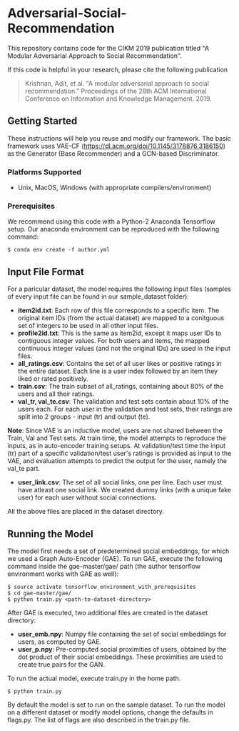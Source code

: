 # Adversarial-Social-Recommendation
This repository contains code for the CIKM 2019 publication titled "A Modular Adversarial Approach to Social Recommendation". 

If this code is helpful in your research, please cite the following publication

> Krishnan, Adit, et al. "A modular adversarial approach to social recommendation." Proceedings of the 28th ACM International Conference on Information and Knowledge Management. 2019.

## Getting Started

These instructions will help you reuse and modify our framework. The basic framework uses VAE-CF (https://dl.acm.org/doi/10.1145/3178876.3186150) as the Generator (Base Recommender) and a GCN-based Discriminator.

### Platforms Supported

- Unix, MacOS, Windows (with appropriate compilers/environment)

### Prerequisites

We recommend using this code with a Python-2 Anaconda Tensorflow setup. Our anaconda environment can be reproduced with the following command:

```
$ conda env create -f author.yml
```

## Input File Format

For a paricular dataset, the model requires the following input files (samples of every input file can be found in our sample_dataset folder):

- **item2id.txt**: Each row of this file corresponds to a specific item. The original item IDs (from the actual dataset) are mapped to a conitguous set of integers to be used in all other input files.
- **profile2id.txt**: This is the same as item2id, except it maps user IDs to contiguous integer values. For both users and items, the mapped continuous integer values (and not the original IDs) are used in the input files.
- **all_ratings.csv**: Contains the set of all user likes or positive ratings in the entire dataset. Each line is a user index followed by an item they liked or rated positively.
- **train.csv**: The train subset of all_ratings, containing about 80% of the users and all their ratings.
- **val_tr, val_te.csv**: The validation and test sets contain about 10% of the users each. For each user in the validation and test sets, their ratings are split into 2 groups - input (tr) and output (te). 

**Note**: Since VAE is an inductive model, users are not shared between the Train, Val and Test sets. At train time, the model attempts to reproduce the inputs, as in auto-encoder training setups. At validation/test time the input (tr) part of a specific validation/test user's ratings is provided as input to the VAE, and evaluation attempts to predict the output for the user, namely the val_te part. 

- **user_link.csv**: The set of all social links, one per line. Each user must have atleast one social link. We created dummy links (with a unique fake user) for each user without social connections.

All the above files are placed in the dataset directory.

## Running the Model

The model first needs a set of predetermined social embeddings, for which we used a Graph Auto-Encoder (GAE). To run GAE, execute the following command inside the gae-master/gae/ path (the author tensorflow environment works with GAE as well):

```
$ source activate tensorflow_environment_with_prerequisites
$ cd gae-master/gae/
$ python train.py <path-to-dataset-directory>
```

After GAE is executed, two additional files are created in the dataset directory:

- **user_emb.npy**: Numpy file containing the set of social embeddings for users, as computed by GAE.
- **user_p.npy**: Pre-computed social proximities of users, obtained by the dot product of their social embeddings. These proximities are used to create true pairs for the GAN.


To run the actual model, execute train.py in the home path. 

```
$ python train.py
```

By default the model is set to run on the sample dataset. To run the model on a different dataset or modify model options, change the defaults in flags.py. The list of flags are also described in the train.py file. 
